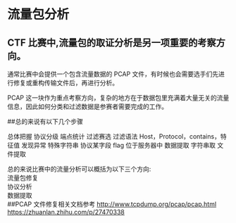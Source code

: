 # 流量包分析</br>
## CTF 比赛中,流量包的取证分析是另一项重要的考察方向。</br>

通常比赛中会提供一个包含流量数据的 PCAP 文件，有时候也会需要选手们先进行修复或重构传输文件后，再进行分析。</br>

PCAP 这一块作为重点考察方向，复杂的地方在于数据包里充满着大量无关的流量信息，因此如何分类和过滤数据是参赛者需要完成的工作。

##总的来说有以下几个步骤


  总体把握
       协议分级
       端点统计
    过滤赛选
       过滤语法
        Host，Protocol，contains，特征值
  发现异常
        特殊字符串
        协议某字段
       flag 位于服务器中
  数据提取
       字符串取
        文件提取

总的来说比赛中的流量分析可以概括为以下三个方向:</br>
流量包修复</br>
协议分析</br>
数据提取</br>
##PCAP 文件修复相关文档参考
  http://www.tcpdump.org/pcap/pcap.html
  https://zhuanlan.zhihu.com/p/27470338
